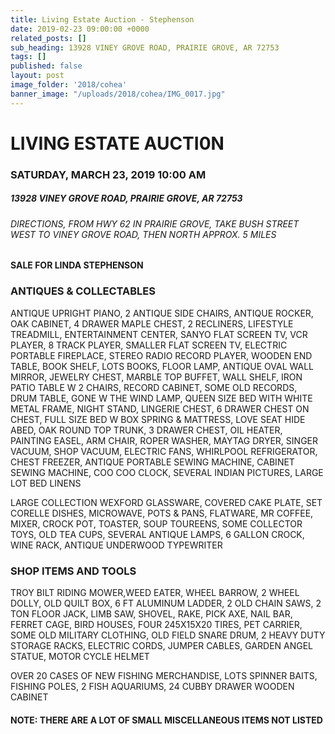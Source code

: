 ```yaml
---
title: Living Estate Auction - Stephenson
date: 2019-02-23 09:00:00 +0000
related_posts: []
sub_heading: 13928 VINEY GROVE ROAD, PRAIRIE GROVE, AR 72753 
tags: []
published: false
layout: post
image_folder: '2018/cohea'
banner_image: "/uploads/2018/cohea/IMG_0017.jpg"
---
```

# LIVING ESTATE AUCTI0N 
### SATURDAY, MARCH 23, 2019 10:00 AM
##### 13928 VINEY GROVE ROAD, PRAIRIE GROVE, AR 72753
###### DIRECTIONS, FROM HWY 62 IN PRAIRIE GROVE, TAKE BUSH STREET WEST TO VINEY GROVE ROAD, THEN NORTH APPROX. 5 MILES
#### SALE FOR LINDA STEPHENSON

<!--break-->
### ANTIQUES & COLLECTABLES
ANTIQUE UPRIGHT PIANO, 2 ANTIQUE SIDE CHAIRS, ANTIQUE ROCKER, OAK CABINET, 4 DRAWER MAPLE CHEST, 2 RECLINERS, LIFESTYLE TREADMILL, ENTERTAINMENT CENTER, SANYO FLAT SCREEN TV, VCR PLAYER, 8 TRACK PLAYER, SMALLER FLAT SCREEN TV, ELECTRIC PORTABLE FIREPLACE, STEREO RADIO RECORD PLAYER, WOODEN END TABLE, BOOK SHELF, LOTS BOOKS, FLOOR LAMP, ANTIQUE OVAL WALL MIRROR, JEWELRY CHEST, MARBLE TOP BUFFET, WALL SHELF, IRON PATIO TABLE W 2 CHAIRS, RECORD CABINET, SOME OLD RECORDS, DRUM TABLE, GONE W THE WIND LAMP, QUEEN SIZE BED WITH WHITE METAL FRAME, NIGHT STAND, LINGERIE CHEST, 6 DRAWER CHEST ON CHEST, FULL SIZE BED W BOX SPRING & MATTRESS, LOVE SEAT  HIDE ABED,  OAK ROUND TOP TRUNK, 3 DRAWER CHEST, OIL HEATER, PAINTING EASEL, ARM CHAIR, ROPER WASHER, MAYTAG DRYER, SINGER VACUUM, SHOP VACUUM, ELECTRIC FANS, WHIRLPOOL REFRIGERATOR, CHEST FREEZER, ANTIQUE PORTABLE SEWING MACHINE, CABINET SEWING MACHINE, COO COO CLOCK, SEVERAL INDIAN PICTURES, LARGE LOT BED LINENS

LARGE COLLECTION WEXFORD GLASSWARE, COVERED CAKE PLATE, SET CORELLE DISHES, MICROWAVE, POTS & PANS, FLATWARE, MR COFFEE, MIXER, CROCK POT, TOASTER, SOUP TOUREENS, SOME COLLECTOR TOYS, OLD TEA CUPS, SEVERAL ANTIQUE LAMPS, 6 GALLON CROCK, WINE RACK, ANTIQUE UNDERWOOD TYPEWRITER

### SHOP ITEMS AND TOOLS
TROY BILT RIDING MOWER,WEED EATER,  WHEEL BARROW, 2 WHEEL DOLLY, OLD QUILT BOX, 6 FT ALUMINUM LADDER, 2 OLD CHAIN SAWS, 2 TON FLOOR JACK, LIMB SAW, SHOVEL,  RAKE, PICK AXE, NAIL BAR, FERRET CAGE, BIRD HOUSES, FOUR 245X15X20 TIRES, PET CARRIER, SOME OLD MILITARY CLOTHING, OLD FIELD SNARE DRUM, 2 HEAVY DUTY STORAGE RACKS, ELECTRIC CORDS, JUMPER CABLES, GARDEN ANGEL STATUE, MOTOR CYCLE HELMET

OVER 20 CASES OF NEW  FISHING MERCHANDISE, LOTS SPINNER BAITS, FISHING POLES, 2 FISH AQUARIUMS, 24 CUBBY DRAWER WOODEN CABINET

#### NOTE: THERE ARE A LOT OF SMALL MISCELLANEOUS ITEMS NOT LISTED
